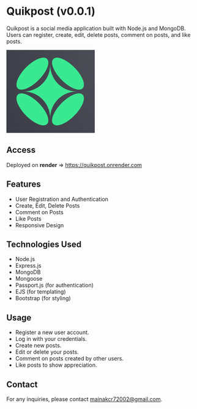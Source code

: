 # Quikpost (v0.0.1)

Quikpost is a social media application built with Node.js and MongoDB. Users can register, create, edit, delete posts, comment on posts, and like posts.

![Quikpost Logo](static/logo/logo.png)
## Access
Deployed on **render** => https://quikpost.onrender.com
## Features

- User Registration and Authentication
- Create, Edit, Delete Posts
- Comment on Posts
- Like Posts
- Responsive Design

## Technologies Used

- Node.js
- Express.js
- MongoDB
- Mongoose
- Passport.js (for authentication)
- EJS (for templating)
- Bootstrap (for styling)


## Usage

- Register a new user account.
- Log in with your credentials.
- Create new posts.
- Edit or delete your posts.
- Comment on posts created by other users.
- Like posts to show appreciation.


## Contact

For any inquiries, please contact [mainakcr72002@gmail.com](mailto:mainakcr72002@gmail.com).
